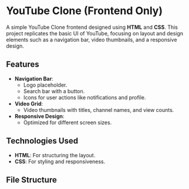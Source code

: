 # YouTube Clone (Frontend Only)

A simple YouTube Clone frontend designed using **HTML** and **CSS**. This project replicates the basic UI of YouTube, focusing on layout and design elements such as a navigation bar, video thumbnails, and a responsive design.

## Features
- **Navigation Bar**:
  - Logo placeholder.
  - Search bar with a button.
  - Icons for user actions like notifications and profile.
- **Video Grid**:
  - Video thumbnails with titles, channel names, and view counts.
- **Responsive Design**:
  - Optimized for different screen sizes.

## Technologies Used
- **HTML**: For structuring the layout.
- **CSS**: For styling and responsiveness.

## File Structure
